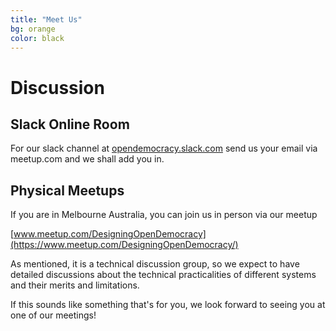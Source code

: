 ```yaml
---
title: "Meet Us"
bg: orange
color: black
---
```


# Discussion

## Slack Online Room

For our slack channel at [opendemocracy.slack.com](https://opendemocracy.slack.com/)
send us your email via meetup.com and we shall add you in.

## Physical Meetups

If you are in Melbourne Australia, you can join us in person via our meetup

[www.meetup.com/DesigningOpenDemocracy](https://www.meetup.com/DesigningOpenDemocracy/)

As mentioned, it is a technical discussion group, so we expect to have detailed discussions about the technical practicalities of different systems and their merits and limitations.

If this sounds like something that's for you, we look forward to seeing you at one of our meetings!
